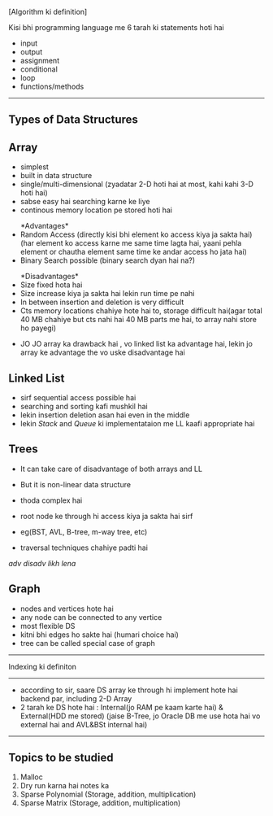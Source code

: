 [Algorithm ki definition]

Kisi bhi programming language me 6 tarah ki statements hoti hai 
- input
- output
- assignment
- conditional
- loop
- functions/methods

_______

Types of Data Structures
--------------------------

## Array 
- simplest
- built in data structure
- single/multi-dimensional (zyadatar 2-D hoti hai at most, kahi kahi 3-D hoti hai)
- sabse easy hai searching karne ke liye
- continous memory location pe stored hoti hai

<ul>  *Advantages* 
  <li> Random Access (directly kisi bhi element ko access kiya ja sakta hai)(har element ko access karne me same time lagta hai, yaani pehla element or chautha element same time ke andar access ho jata hai)</li>
  <li> Binary Search possible (binary search dyan hai na?)</li>
</ul>

<ul>*Disadvantages* 
  <li> Size fixed hota hai</li>
  <li> Size increase kiya ja sakta hai lekin run time pe nahi</li>
  <li> In between insertion and deletion is very difficult</li>
  <li> Cts memory locations chahiye hote hai to, storage difficult hai(agar total 40 MB chahiye but cts nahi hai 40 MB parts me hai, to array nahi store ho payegi)</li>
</ul>

- JO JO array ka drawback hai , vo linked list ka advantage hai, lekin jo array ke advantage the vo uske disadvantage hai

## Linked List 
- sirf sequential access possible hai
- searching and sorting kafi mushkil hai 
- lekin insertion deletion asan hai even in the middle
- lekin *Stack* and *Queue* ki implementataion me LL kaafi appropriate hai

## Trees
- It can take care of disadvantage of both arrays and LL
- But it is non-linear data structure 
- thoda complex hai
- root node ke through hi access kiya ja sakta hai sirf 
- eg(BST, AVL, B-tree, m-way tree, etc)

- traversal techniques chahiye padti hai

_adv disadv likh lena_

## Graph 
- nodes and vertices hote hai
- any node can be connected to any vertice
- most flexible DS
- kitni bhi edges ho sakte hai (humari choice hai)
- tree can be called special case of graph

_______

Indexing ki definiton

_______

- according to sir, saare DS array ke through hi implement hote hai backend par, including 2-D Array
- 2 tarah ke DS hote hai : Internal(jo RAM pe kaam karte hai) & External(HDD me stored) (jaise B-Tree, jo Oracle DB me use hota hai vo external hai and AVL&BSt internal hai)


_________

Topics to be studied
--------------------

1. Malloc
2. Dry run karna hai notes ka
3. Sparse Polynomial (Storage, addition, multiplication)
4. Sparse Matrix (Storage, addition, multiplication)
